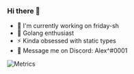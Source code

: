 ### Hi there 👋

-  🔭 I'm currently working on friday-sh
- 🥶 Golang enthusiast
- ⚡️ Kinda obsessed with static types
- 🧩 Message me on Discord: Alex^#0001

![Metrics](https://metrics.lecoq.io/alexover1?template=classic&languages=1&languages.limit=8&languages.sections=most-used&languages.colors=github&languages.threshold=0%25&languages.indepth=false&languages.recent.load=300&languages.recent.days=14&config.timezone=America%2FChicago)
